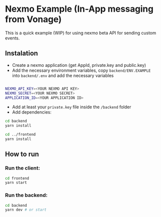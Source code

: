 # Nexmo Example (In-App messaging from Vonage)

This is a quick example (WIP) for using nexmo beta API for sending custom events.

## Instalation

- Create a nexmo application (get AppId, private.key and public.key)
- Add the necessary environment variables, copy `backend/ENV.EXAMPLE` into `backend/.env` and add the necessary variables

```sh

NEXMO_API_KEY=<YOUR NEXMO API KEY>
NEXMO_SECRET=<YOUR NEXMO SECRET>
APPLICATION_ID=<YOUR APPLICATION ID>

```

- Add at least your `private.key` file inside the `/backend` folder
- Add dependencies:

```sh
cd backend
yarn install

cd ../frontend
yarn install
```

## How to run

### Run the client:

```sh
cd frontend
yarn start
```

### Run the backend:

```sh
cd backend
yarn dev # or start
```
